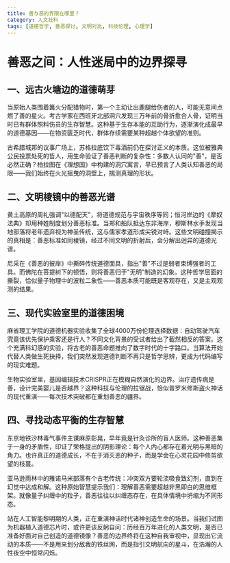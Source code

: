 ```yaml
---
title: 善与恶的界限在哪里？
category: 人文社科
tags: [道德哲学, 善恶探讨, 文明对比, 科技伦理, 心理学]
---
```

# 善恶之间：人性迷局中的边界探寻

## 一、远古火塘边的道德萌芽

当原始人类围着篝火分配猎物时，第一个主动让出鹿腿给伤者的人，可能无意间点燃了善的星火。考古学家在西班牙北部洞穴发现三万年前的骨折愈合人骨，证明当时已有群体照料伤员的生存智慧。这种基于生存本能的互助行为，逐渐演化成最早的道德基因——在物资匮乏时代，群体存续需要某种超越个体欲望的准则。

古希腊城邦的议事广场上，苏格拉底饮下毒酒前仍在探讨正义的本质。这位被雅典公民投票处死的哲人，用生命验证了善恶判断的复杂性：多数人认同的"善"，是否必然正确？柏拉图在《理想国》中构建的洞穴寓言，早已预言了人类认知善恶的局限——我们始终在火光摇曳的洞壁上，揣测真理的形状。

## 二、文明棱镜中的善恶光谱

黄土高原的周礼强调"以德配天"，将道德规范与宇宙秩序等同；恒河岸边的《摩奴法典》却用种姓制度划分善恶标准。当郑和船队抵达东非海岸，穆斯林水手发现当地部落将老年遗弃视为神圣传统，这与儒家孝道形成尖锐对峙。这些文明碰撞揭示的真相是：善恶标准如同棱镜，经过不同文明的折射后，会分解出迥异的道德光谱。

尼采在《善恶的彼岸》中撕碎传统道德面具，指出"善"不过是弱者束缚强者的工具。而佛陀在菩提树下的顿悟，则将善恶归于"无明"制造的幻象。这种哲学层面的撕裂，恰似量子物理中的波粒二象性——善恶本质可能既是客观存在，又是主观观测的结果。

## 三、现代实验室里的道德困境

麻省理工学院的道德机器实验收集了全球4000万份伦理选择数据：自动驾驶汽车究竟该优先保护乘客还是行人？不同文化背景的受试者给出了截然相反的答案。这个充满科幻感的实验，将古老的善恶命题推向了数字时代的十字路口。当算法开始代替人类做生死抉择，我们突然发现道德判断不再只是哲学思辨，更成为代码编写的现实难题。

生物实验室里，基因编辑技术CRISPR正在模糊自然演化的边界。治疗遗传病是善，设计完美婴儿是否越界？这种科技与伦理的拉锯战，恰似普罗米修斯盗火神话的现代重演——每次技术突破都在重划善恶的疆界。

## 四、寻找动态平衡的生存智慧

东京地铁沙林毒气事件主谋麻原彰晃，早年竟是针灸诊所的盲人医师。这种善恶集于一身的矛盾性，印证了荣格提出的阴影理论：每个人内心都存在着光明与黑暗的角力。也许真正的道德成长，不在于消灭恶的种子，而是学会在心灵花园中修剪欲望的枝蔓。

亚马逊雨林中的雅诺马米部落有个古老传统：冲突双方要轮流吸食致幻剂，直到在幻觉中达成和解。这种原始智慧提示我们：理解善恶需要超越非黑即白的思维框架。就像量子纠缠中的粒子，善恶往往以纠缠态存在，在具体情境中坍缩为不同形态。

站在人工智能黎明期的人类，正在重演神话时代诸神创造生命的场景。当我们试图为机器植入道德芯片时，或许更该反躬自问：历经百万年进化的人类文明，是否已准备好面对自己创造的道德镜像？善恶的边界终将在这种自我审视中，显现出它流动的本质——不是用来划分敌我的铁丝网，而是指引文明航向的星斗，在浩瀚的人性夜空中恒常闪烁。